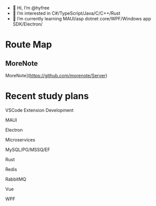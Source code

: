 - 👋 Hi, I’m @hyfree
- 👀 I’m interested in C#/TypeScript/Java/C/C++/Rust
- 🌱 I’m currently learning MAUI/asp dotnet core/WPF/Windows app SDK/Electron/
# Route Map

## MoreNote

MoreNote](https://github.com/morenote/Server)


# Recent study plans
VSCode Extension Development 

MAUI 

Electron 

Microservices 

MySQL/PG/MSSQ/EF 

Rust 

Redis 

RabbitMQ 

Vue 

WPF 
